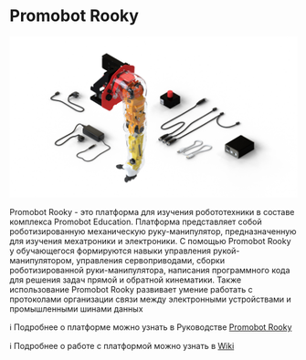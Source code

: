 # Promobot Rooky

![](https://github.com/Promobot-education/rooky/blob/main/docs/res/all_white_bg_3.png)

Promobot Rooky - это платформа для изучения робототехники в составе комплекса Promobot Education. Платформа представляет собой роботизированную механическую руку-манипулятор, предназначенную для изучения мехатроники и электроники. С помощью Promobot Rooky у обучающегося формируются навыки управления рукой-манипулятором, управления сервоприводами, сборки роботизированной руки-манипулятора, написания программного кода для решения задач прямой и обратной кинематики. Также использование Promobot Rooky развивает умение работать с протоколами организации связи между электронными устройствами и промышленными шинами данных
 
ℹ️ Подробнее о платформе можно узнать в Руководстве [Promobot Rooky](https://github.com/Promobot-education/rooky/blob/main/docs/Promobot_Rooky_manual_screen_spreads.pdf)

ℹ️ Подробнее о работе с платформой можно узнать в [Wiki](https://github.com/Promobot-education/rooky/wiki)
